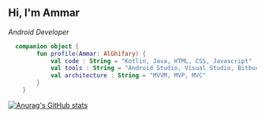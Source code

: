 
<h2> Hi, I'm Ammar</h2>


<p><em>Android Developer
  
</em></p>


```kotlin
  companion object {
        fun profile(Ammar: AlGhifary) {
            val code : String = "Kotlin, Java, HTML, CSS, Javascript"
            val tools : String = "Android Studio, Visual Studio, Bitbucket, Git, Figma
            val architecture : String = "MVVM, MVP, MVC"
        }
    }
```

[![Anurag's GitHub stats](https://github-readme-stats.vercel.app/api?username=AmmarAlGhifary&show_icons=true&theme=dark)](https://github.com/anuraghazra/github-readme-stats)

